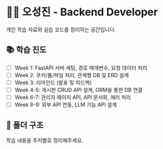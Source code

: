 # 👨‍💻 오성진 - Backend Developer

개인 학습 자료와 실습 코드를 정리하는 공간입니다.

## 📚 학습 진도

- [ ] Week 1: FastAPI 서버 세팅, 경로 매개변수, 요청 데이터 처리
- [ ] Week 2: 쿠키/폼/파일 처리, 관계형 DB 및 ERD 설계
- [ ] Week 3: 리마인드 (발표 및 피드백)
- [ ] Week 4-5: 게시판 CRUD API 설계, ORM을 통한 DB 연결
- [ ] Week 6-7: 관리자 페이지 API, API 문서화, 에러 처리
- [ ] Week 8-9: 외부 API 연동, LLM 기능 API 설계

## 📁 폴더 구조

학습 내용을 주차별로 정리해주세요.
